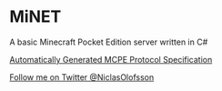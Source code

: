 MiNET
=====

A basic Minecraft Pocket Edition server written in C#

[Automatically Generated MCPE Protocol Specification](/src/MiNET/MiNET.Network/Net/MCPE%20Protocol%20Documentation.md)

<a href="https://twitter.com/NiclasOlofsson" class="twitter-follow-button" data-show-count="false" data-size="large" data-dnt="true">Follow me on Twitter @NiclasOlofsson</a>